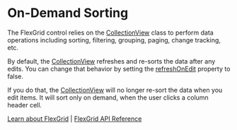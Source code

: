 On-Demand Sorting
=================

The FlexGrid control relies on the [CollectionView](https://www.grapecity.com/wijmo/api/classes/wijmo.collectionview.html) class to perform data operations
including sorting, filtering, grouping, paging, change tracking, etc.

By default, the [CollectionView](https://www.grapecity.com/wijmo/api/classes/wijmo.collectionview.html) refreshes and re-sorts the data after any edits.
You can change that behavior by setting the [refreshOnEdit](https://www.grapecity.com/wijmo/api/classes/wijmo.collectionview.html#refreshonedit) property to false.

If you do that, the [CollectionView](https://www.grapecity.com/wijmo/api/classes/wijmo.collectionview.html) will no longer re-sort the data when you 
edit items. It will sort only on demand, when the user clicks a column header cell.

[Learn about FlexGrid](https://www.grapecity.com/wijmo/flexgrid-javascript-data-grid) | [FlexGrid API Reference](https://www.grapecity.com/wijmo/api/classes/wijmo_grid.flexgrid.html)